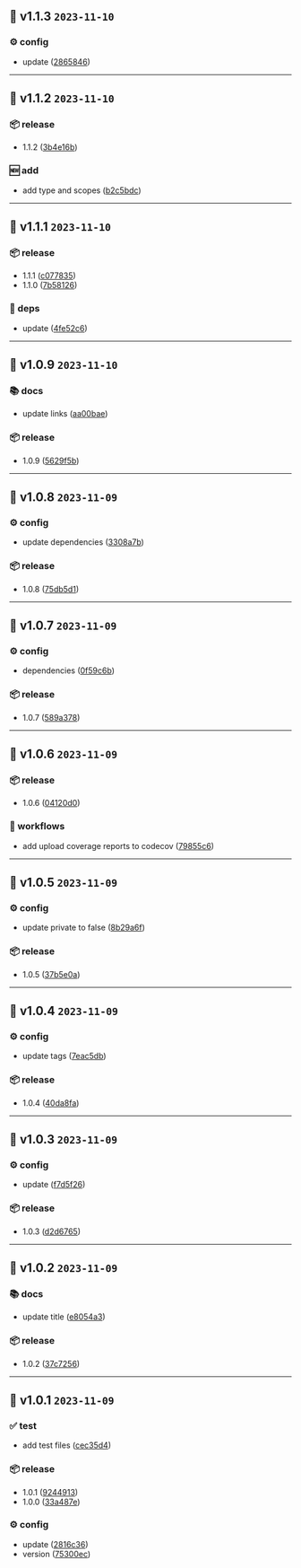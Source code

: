 ## 🎉 v1.1.3 `2023-11-10`
### ⚙️ config
- update ([2865846](https://github.com/kwooshung/react-no-ssr/commit/2865846))

---

## 🎉 v1.1.2 `2023-11-10`
### 📦️ release
- 1.1.2 ([3b4e16b](https://github.com/kwooshung/react-no-ssr/commit/3b4e16b))

### 🆕 add
- add type and scopes ([b2c5bdc](https://github.com/kwooshung/react-no-ssr/commit/b2c5bdc))

---

## 🎉 v1.1.1 `2023-11-10`
### 📦️ release
- 1.1.1 ([c077835](https://github.com/kwooshung/react-no-ssr/commit/c077835))
- 1.1.0 ([7b58126](https://github.com/kwooshung/react-no-ssr/commit/7b58126))

### 🔗 deps
- update ([4fe52c6](https://github.com/kwooshung/react-no-ssr/commit/4fe52c6))

---

## 🎉 v1.0.9 `2023-11-10`
### 📚 docs
- update links ([aa00bae](https://github.com/kwooshung/react-no-ssr/commit/aa00bae))

### 📦️ release
- 1.0.9 ([5629f5b](https://github.com/kwooshung/react-no-ssr/commit/5629f5b))

---

## 🎉 v1.0.8 `2023-11-09`
### ⚙️ config
- update dependencies ([3308a7b](https://github.com/kwooshung/react-no-ssr/commit/3308a7b))

### 📦️ release
- 1.0.8 ([75db5d1](https://github.com/kwooshung/react-no-ssr/commit/75db5d1))

---

## 🎉 v1.0.7 `2023-11-09`
### ⚙️ config
- dependencies ([0f59c6b](https://github.com/kwooshung/react-no-ssr/commit/0f59c6b))

### 📦️ release
- 1.0.7 ([589a378](https://github.com/kwooshung/react-no-ssr/commit/589a378))

---

## 🎉 v1.0.6 `2023-11-09`
### 📦️ release
- 1.0.6 ([04120d0](https://github.com/kwooshung/react-no-ssr/commit/04120d0))

### 🔄 workflows
- add upload coverage reports to codecov ([79855c6](https://github.com/kwooshung/react-no-ssr/commit/79855c6))

---

## 🎉 v1.0.5 `2023-11-09`
### ⚙️ config
- update private to false ([8b29a6f](https://github.com/kwooshung/react-no-ssr/commit/8b29a6f))

### 📦️ release
- 1.0.5 ([37b5e0a](https://github.com/kwooshung/react-no-ssr/commit/37b5e0a))

---

## 🎉 v1.0.4 `2023-11-09`
### ⚙️ config
- update tags ([7eac5db](https://github.com/kwooshung/react-no-ssr/commit/7eac5db))

### 📦️ release
- 1.0.4 ([40da8fa](https://github.com/kwooshung/react-no-ssr/commit/40da8fa))

---

## 🎉 v1.0.3 `2023-11-09`
### ⚙️ config
- update ([f7d5f26](https://github.com/kwooshung/react-no-ssr/commit/f7d5f26))

### 📦️ release
- 1.0.3 ([d2d6765](https://github.com/kwooshung/react-no-ssr/commit/d2d6765))

---

## 🎉 v1.0.2 `2023-11-09`
### 📚 docs
- update title ([e8054a3](https://github.com/kwooshung/react-no-ssr/commit/e8054a3))

### 📦️ release
- 1.0.2 ([37c7256](https://github.com/kwooshung/react-no-ssr/commit/37c7256))

---

## 🎉 v1.0.1 `2023-11-09`
### ✅ test
- add test files ([cec35d4](https://github.com/kwooshung/react-no-ssr/commit/cec35d4))

### 📦️ release
- 1.0.1 ([9244913](https://github.com/kwooshung/react-no-ssr/commit/9244913))
- 1.0.0 ([33a487e](https://github.com/kwooshung/react-no-ssr/commit/33a487e))

### ⚙️ config
- update ([2816c36](https://github.com/kwooshung/react-no-ssr/commit/2816c36))
- version ([75300ec](https://github.com/kwooshung/react-no-ssr/commit/75300ec))

